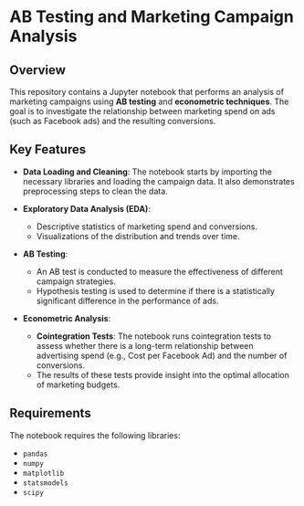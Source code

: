 # AB Testing and Marketing Campaign Analysis

## Overview
This repository contains a Jupyter notebook that performs an analysis of marketing campaigns using **AB testing** and **econometric techniques**. The goal is to investigate the relationship between marketing spend on ads (such as Facebook ads) and the resulting conversions.

## Key Features
- **Data Loading and Cleaning**: The notebook starts by importing the necessary libraries and loading the campaign data. It also demonstrates preprocessing steps to clean the data.
  
- **Exploratory Data Analysis (EDA)**: 
  - Descriptive statistics of marketing spend and conversions.
  - Visualizations of the distribution and trends over time.

- **AB Testing**:
  - An AB test is conducted to measure the effectiveness of different campaign strategies.
  - Hypothesis testing is used to determine if there is a statistically significant difference in the performance of ads.

- **Econometric Analysis**:
  - **Cointegration Tests**: The notebook runs cointegration tests to assess whether there is a long-term relationship between advertising spend (e.g., Cost per Facebook Ad) and the number of conversions.
  - The results of these tests provide insight into the optimal allocation of marketing budgets.

## Requirements
The notebook requires the following libraries:
- `pandas`
- `numpy`
- `matplotlib`
- `statsmodels`
- `scipy`
